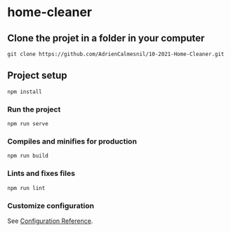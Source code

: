 # home-cleaner

## Clone the projet in a folder in your computer
```
git clone https://github.com/AdrienCalmesnil/10-2021-Home-Cleaner.git
```

## Project setup
```
npm install
```

### Run the project
```
npm run serve
```

### Compiles and minifies for production
```
npm run build
```

### Lints and fixes files
```
npm run lint
```

### Customize configuration
See [Configuration Reference](https://cli.vuejs.org/config/).
